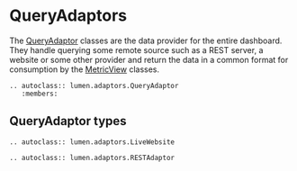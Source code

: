 # QueryAdaptors

The [QueryAdaptor](lumen.adaptors.QueryAdaptor) classes are the data
provider for the entire dashboard. They handle querying some remote
source such as a REST server, a website or some other provider and
return the data in a common format for consumption by the
[MetricView](lumen.views.MetricView) classes.

```{eval-rst}
.. autoclass:: lumen.adaptors.QueryAdaptor
   :members:
```

## QueryAdaptor types

```{eval-rst}
.. autoclass:: lumen.adaptors.LiveWebsite
```

```{eval-rst}
.. autoclass:: lumen.adaptors.RESTAdaptor
```
